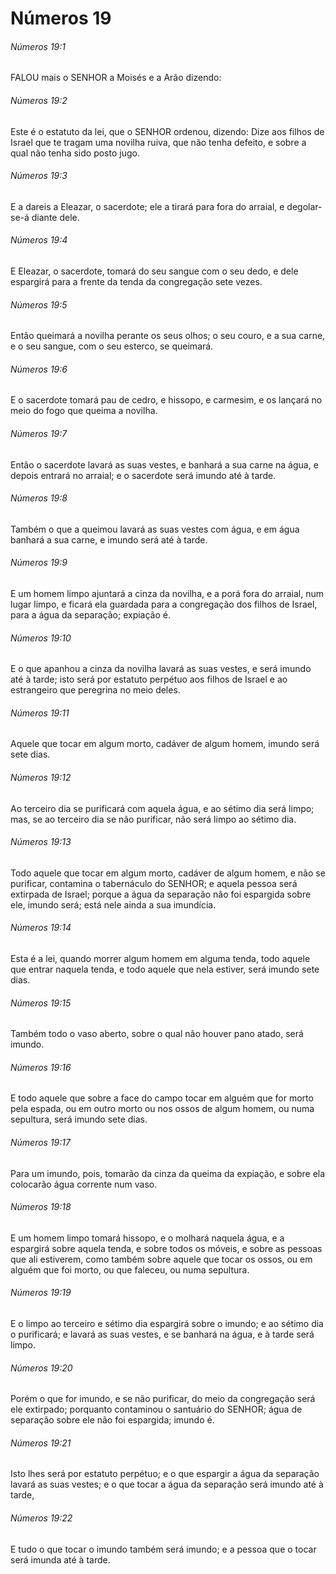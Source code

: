 # Números 19

###### Números 19:1

FALOU mais o SENHOR a Moisés e a Arão dizendo:

###### Números 19:2

Este é o estatuto da lei, que o SENHOR ordenou, dizendo: Dize aos filhos de Israel que te tragam uma novilha ruiva, que não tenha defeito, e sobre a qual não tenha sido posto jugo.

###### Números 19:3

E a dareis a Eleazar, o sacerdote; ele a tirará para fora do arraial, e degolar-se-á diante dele.

###### Números 19:4

E Eleazar, o sacerdote, tomará do seu sangue com o seu dedo, e dele espargirá para a frente da tenda da congregação sete vezes.

###### Números 19:5

Então queimará a novilha perante os seus olhos; o seu couro, e a sua carne, e o seu sangue, com o seu esterco, se queimará.

###### Números 19:6

E o sacerdote tomará pau de cedro, e hissopo, e carmesim, e os lançará no meio do fogo que queima a novilha.

###### Números 19:7

Então o sacerdote lavará as suas vestes, e banhará a sua carne na água, e depois entrará no arraial; e o sacerdote será imundo até à tarde.

###### Números 19:8

Também o que a queimou lavará as suas vestes com água, e em água banhará a sua carne, e imundo será até à tarde.

###### Números 19:9

E um homem limpo ajuntará a cinza da novilha, e a porá fora do arraial, num lugar limpo, e ficará ela guardada para a congregação dos filhos de Israel, para a água da separação; expiação é.

###### Números 19:10

E o que apanhou a cinza da novilha lavará as suas vestes, e será imundo até à tarde; isto será por estatuto perpétuo aos filhos de Israel e ao estrangeiro que peregrina no meio deles.

###### Números 19:11

Aquele que tocar em algum morto, cadáver de algum homem, imundo será sete dias.

###### Números 19:12

Ao terceiro dia se purificará com aquela água, e ao sétimo dia será limpo; mas, se ao terceiro dia se não purificar, não será limpo ao sétimo dia.

###### Números 19:13

Todo aquele que tocar em algum morto, cadáver de algum homem, e não se purificar, contamina o tabernáculo do SENHOR; e aquela pessoa será extirpada de Israel; porque a água da separação não foi espargida sobre ele, imundo será; está nele ainda a sua imundícia.

###### Números 19:14

Esta é a lei, quando morrer algum homem em alguma tenda, todo aquele que entrar naquela tenda, e todo aquele que nela estiver, será imundo sete dias.

###### Números 19:15

Também todo o vaso aberto, sobre o qual não houver pano atado, será imundo.

###### Números 19:16

E todo aquele que sobre a face do campo tocar em alguém que for morto pela espada, ou em outro morto ou nos ossos de algum homem, ou numa sepultura, será imundo sete dias.

###### Números 19:17

Para um imundo, pois, tomarão da cinza da queima da expiação, e sobre ela colocarão água corrente num vaso.

###### Números 19:18

E um homem limpo tomará hissopo, e o molhará naquela água, e a espargirá sobre aquela tenda, e sobre todos os móveis, e sobre as pessoas que ali estiverem, como também sobre aquele que tocar os ossos, ou em alguém que foi morto, ou que faleceu, ou numa sepultura.

###### Números 19:19

E o limpo ao terceiro e sétimo dia espargirá sobre o imundo; e ao sétimo dia o purificará; e lavará as suas vestes, e se banhará na água, e à tarde será limpo.

###### Números 19:20

Porém o que for imundo, e se não purificar, do meio da congregação será ele extirpado; porquanto contaminou o santuário do SENHOR; água de separação sobre ele não foi espargida; imundo é.

###### Números 19:21

Isto lhes será por estatuto perpétuo; e o que espargir a água da separação lavará as suas vestes; e o que tocar a água da separação será imundo até à tarde,

###### Números 19:22

E tudo o que tocar o imundo também será imundo; e a pessoa que o tocar será imunda até à tarde.

